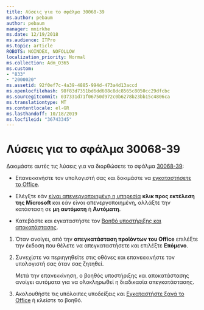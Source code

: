 ```yaml
---
title: Λύσεις για το σφάλμα 30068-39
ms.author: pebaum
author: pebaum
manager: mnirkhe
ms.date: 12/19/2018
ms.audience: ITPro
ms.topic: article
ROBOTS: NOINDEX, NOFOLLOW
localization_priority: Normal
ms.collection: Adm_O365
ms.custom:
- "833"
- "2000020"
ms.assetid: 92f0ef7c-4a39-4885-994d-473a4d13accd
ms.openlocfilehash: 98f83d7351bd6dd608c8dc8565c8050cc29dfcbc
ms.sourcegitcommit: 037331d71f06750d972c0b6278b23bb15c4806ca
ms.translationtype: MT
ms.contentlocale: el-GR
ms.lasthandoff: 10/18/2019
ms.locfileid: "36743345"
---
```

# <a name="solutions-for-error-30068-39"></a>Λύσεις για το σφάλμα 30068-39

Δοκιμάστε αυτές τις λύσεις για να διορθώσετε το σφάλμα [30068-39](https://support.office.com/article/963ca3e4-217a-4c16-9c02-ff946548357b?wt.mc_id=Alchemy_ClientDIA):
  
- Επανεκκινήστε τον υπολογιστή σας και δοκιμάστε να [εγκαταστήσετε το Office](https://portal.office.com/OLS/MySoftware.aspx).

- Ελέγξτε εάν [είναι απενεργοποιημένη η υπηρεσία](https://support.office.com/article/963ca3e4-217a-4c16-9c02-ff946548357b?wt.mc_id=Alchemy_ClientDIA) **κλικ προς εκτέλεση της Microsoft** και εάν είναι απενεργοποιημένη, αλλάξτε την κατάσταση σε **μη αυτόματη** ή **Αυτόματη**.

- Κατεβάστε και εγκαταστήστε τον [Βοηθό υποστήριξης και αποκατάστασης](https://aka.ms/SARA-OfficeUninstall-Alchemy).

1. Όταν ανοίγει, από την **απεγκατάσταση προϊόντων του Office** επιλέξτε την έκδοση που θέλετε να απεγκαταστήσετε και επιλέξτε **Επόμενο**.

2. Συνεχίστε να περιηγηθείτε στις οθόνες και επανεκκινήστε τον υπολογιστή σας όταν σας ζητηθεί.

    Μετά την επανεκκίνηση, ο βοηθός υποστήριξης και αποκατάστασης ανοίγει αυτόματα για να ολοκληρωθεί η διαδικασία απεγκατάστασης.

3. Ακολουθήστε τις υπόλοιπες υποδείξεις και [Εγκαταστήστε ξανά το Office](https://portal.office.com/OLS/MySoftware.aspx) ή κλείστε το βοηθό.
